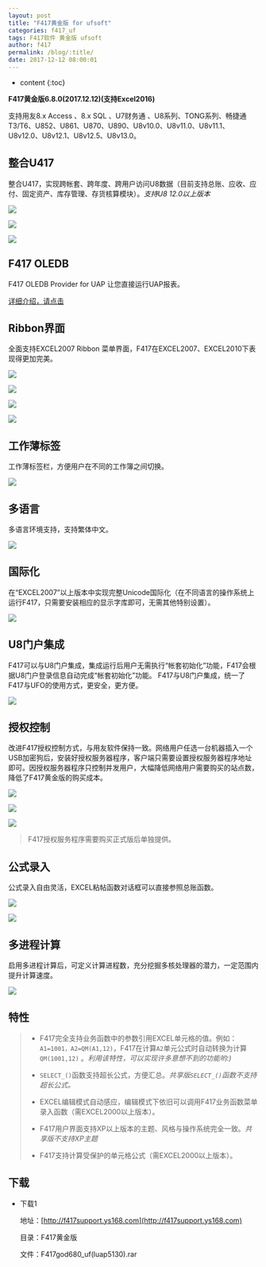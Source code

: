 ```yaml
---
layout: post
title: "F417黄金版 for ufsoft"
categories: f417_uf
tags: F417软件 黄金版 ufsoft
author: f417
permalink: /blog/:title/
date: 2017-12-12 08:00:01
---
```


* content
{:toc}

**F417黄金版6.8.0(2017.12.12)(支持Excel2016)**

支持用友8.x Access 、8.x SQL 、U7财务通 、U8系列、TONG系列、畅捷通T3/T6、U852、U861、U870、U890、U8v10.0、U8v11.0、U8v11.1、U8v12.0、U8v12.1、U8v12.5、U8v13.0。




## 整合U417

整合U417，实现跨帐套、跨年度、跨用户访问U8数据（目前支持总账、应收、应付、固定资产、库存管理、存货核算模块）。<em>支持U8 12.0以上版本</em>

![](/images/f417_uf/f417_uf_gold_1_1.png)

![](/images/f417_uf/f417_uf_gold_1_2.png)

![](/images/f417_uf/f417_uf_gold_1_3.png)

## F417 OLEDB

F417 OLEDB Provider for UAP 让您直接运行UAP报表。

[详细介绍，请点击](/blog/f417_oledb_uf)

## Ribbon界面

全面支持EXCEL2007 Ribbon 菜单界面，F417在EXCEL2007、EXCEL2010下表现得更加完美。

![](/images/f417_uf/f417_uf_gold_ribbon_2007.jpg)

![](/images/f417_uf/f417_uf_gold_ribbon_2010.jpg)

![](/images/f417_uf/f417_uf_gold_ribbon_2013.jpg)

![](/images/f417_uf/f417_uf_gold_ribbon_2016.png)

## 工作薄标签

工作薄标签栏，方便用户在不同的工作簿之间切换。

![](/images/f417_uf/f417_uf_gold_xltab.jpg)

## 多语言

多语言环境支持，支持繁体中文。

![](/images/f417_uf/f417_uf_gold_multi_lang.png)

## 国际化

在“EXCEL2007”以上版本中实现完整Unicode国际化（在不同语言的操作系统上运行F417，只需要安装相应的显示字库即可，无需其他特别设置）。

![](/images/f417_uf/f417_uf_gold_i18n.jpg)

## U8门户集成

F417可以与U8门户集成，集成运行后用户无需执行“帐套初始化”功能，F417会根据U8门户登录信息自动完成“帐套初始化”功能。 F417与U8门户集成，统一了F417与UFO的使用方式，更安全，更方便。

![](/images/f417_uf/f417_uf_gold_u8_portal.png)

## 授权控制

改进F417授权控制方式，与用友软件保持一致。网络用户任选一台机器插入一个USB加密狗后，安装好授权服务器程序，客户端只需要设置授权服务器程序地址即可。因授权服务器程序只控制并发用户，大幅降低网络用户需要购买的站点数，降低了F417黄金版的购买成本。

![](/images/f417_uf/f417_uf_gold_authsrv_1.png)

![](/images/f417_uf/f417_uf_gold_authsrv_2.png)

![](/images/f417_uf/f417_uf_gold_authsrv_3.png)

> F417授权服务程序需要购买正式版后单独提供。

## 公式录入

公式录入自由灵活，EXCEL粘帖函数对话框可以直接参照总账函数。

![](/images/f417_uf/f417_uf_gold_wizard_1.png)

![](/images/f417_uf/f417_uf_gold_wizard_2.png)

## 多进程计算

启用多进程计算后，可定义计算进程数，充分挖掘多核处理器的潜力，一定范围内提升计算速度。

![](/images/f417_uf/f417_uf_gold_mp.png)

## 特性

> - F417完全支持业务函数中的参数引用EXCEL单元格的值。例如：`A1=1001，A2=QM(A1,12)`，F417在计算`A2`单元公式时自动转换为计算`QM(1001,12)` 。<em>利用该特性，可以实现许多意想不到的功能哟:)</em>
>
> - `SELECT_()`函数支持超长公式，方便汇总。<em>共享版`SELECT_()`函数不支持超长公式。</em>
>
> - EXCEL编辑模式自动感应，编辑模式下依旧可以调用F417业务函数菜单录入函数（需EXCEL2000以上版本）。
>
> - F417用户界面支持XP以上版本的主题、风格与操作系统完全一致。<em>共享版不支持XP主题</em>
>
> - F417支持计算受保护的单元格公式（需EXCEL2000以上版本）。

## 下载

- 下载1

  地址：[http://f417support.ys168.com](http://f417support.ys168.com)

  目录：F417黄金版

  文件：F417god680_uf(luap5130).rar
